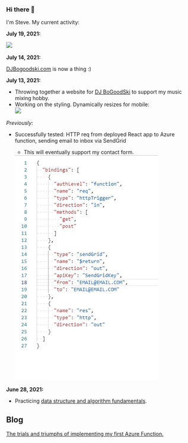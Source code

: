 ### Hi there 👋

<p>I'm Steve. My current activity:</p> 

<p><b>July 19, 2021:</b></p>

<img src="https://instagram.fsan1-2.fna.fbcdn.net/v/t51.2885-15/e35/s1080x1080/220041664_1215827388848371_9059736355404631009_n.jpg?_nc_ht=instagram.fsan1-2.fna.fbcdn.net&_nc_cat=107&_nc_ohc=HWxYRI0nAgkAX_hAikk&edm=AABBvjUBAAAA&ccb=7-4&oh=a1ae7d58b2614a813ca54d5033a82a5c&oe=60FBFE0F&_nc_sid=83d603" />

<p><b>July 14, 2021:</b></p>
<p><a href="http://djbogoodski.com">DJBogoodski.com</a> is now a thing :) </p>

<p><b>July 13, 2021:</b></p> 
<ul>
  <li>Throwing together a website for <a href="https://github.com/sbogucki12/djbogoodski">DJ BoGoodSki</a> to support my music mixing hobby.</li>
  <li>Working on the styling. Dynamically resizes for mobile:</li>
  <img src="https://raw.githubusercontent.com/sbogucki12/djbogoodski/main/readmeFiles/stylingGIF.gif" />
 </ul>
 <i>Previously:</i>
<ul>
  <li>Successfully tested: HTTP req from deployed React app to Azure function, sending email to inbox via SendGrid</li>
   <ul><li>This will eventually support my contact form.</li></ul>   

<img src="https://raw.githubusercontent.com/sbogucki12/djbogoodski/main/readmeFiles/output_bindings.jpg" />
</ul> 

<p><b>June 28, 2021:</b></p> 
<ul>
  <li> Practicing <a href="https://github.com/sbogucki12/AlgosAndDataStructures">data structure and algorithm fundamentals</a>.</li> 
  <!-- <li>Enhancing my design skills via a project with which I have some leeway with a client: <a href="https://github.com/sbogucki12/dwalesska">Repo</a></li>
  <li>Practicing .NET unit testing with xUnit via a practice web API: <a href="https://github.com/sbogucki12/weatherapi">Repo</a>.</li> -->
</ul>  

## Blog

<a href="https://bogoodski.medium.com/setting-up-an-azure-function-sendgrid-http-trigger-cfd9c5791201" target="_blank">The trials and triumphs of implementing my first Azure Function.</a>

